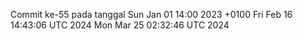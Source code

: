 Commit ke-55 pada tanggal Sun Jan 01 14:00 2023 +0100
Fri Feb 16 14:43:06 UTC 2024
Mon Mar 25 02:32:46 UTC 2024

